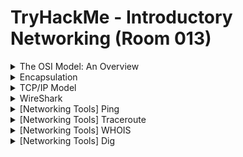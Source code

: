 #  TryHackMe - Introductory Networking (Room 013)

<details><summary>The OSI Model: An Overview</summary>
<p>

![](/Introductory%20Networking/images/osi.png)

The OSI (Open Systems Interconnection) model is a standardized model which is used to demonstrate the theory behind networking

In practice, it is the more compact TCP/IP model that real-world networking is based off but the OSI model is easier to get an initial understanding from

The OSI model consists of seven layers:

* Application
* Presentation
* Session
* Transport
* Network
* Data Link
* Physical

## Layer 7 - Application

The application layer essentially provides networking options to programs running on a PC. It works almost exclusively with applications, providing an interface for them to use in order to transmit data. When data is given to the application layer, it is passed down into the presentation layer

## Layer 6 - Presentation

The presentation layer receives data from the application layer. This data tends to be in a format that the application understands but not necessarily in a standardized format that could be understood by the application layer in the __receiving computer__

The presentation layer translates the data into a standardized format, as well as handles __encryption, compression__ or other __transformations__ to the data. With this complete, the data is passed down to the session layer

## Layer 5 - Session

When the session layer receives the correctly formatted data from the presentation layer, it looks to see if it can set up a connection with the other computer across the network. If it cannot, it sends back an error and the process goes no further. If a session can be established, then it is the job of the session layer to maintain it, as well as co-operate with the session layer of the remote computer in order to synchronize communications

The session layer is particularly important as the session that it creates is unique to the communication in question. This is what allows you to make multiple requests to different endpoints simultaenously without all the data getting mixed up

When the session layer has successfully logged a connection between the host and remote comptuer, the data is passed down to the transport layer

## Layer 4 - Transport

The transport layer servers numerous important functions. Its first purpose is to choose the protocol over which the data is to be transmitted. The two most common protocols in the transport layer are TCP and UDP

With TCP, the transmission is connection-based which means that a connection between the computers is established and maintained for the duration of the request. This allows for a reliable transmission, as the connection can be used to ensure that the packets ALL get to the right place. A TCP connection allows the two computers to remain in constant communication to ensure that the data is sent at an acceptable speed, and that any lost data is re-sent

With UDP, the opposite is true. Packets of data are eseentially thrown at the receiving computer - if it cannot keep up then that's its problem

This means that TCP would usually be chosen for situations where accuracy is favoured over speed (file transfers, loading a webpage, etc...) and UDP would be used in situations where speed is more important (video streaming)

With a protocol selected, the transport layer then divides the transmission up into bite-sized pieces - over TCP they are called __segments__ and over UDP they are called __datagrams__ - which makes it easire to transmit the message successfully


## Layer 3 - Network

The network layer is responsible for locating the destination of your request. For example, the Internet is a huge network; when you want to request information from a webpage, it is the network layer that takes the IP address for the page and figures out the best route to take.

At this stage, we are working with what is referred to as __Logical Addressing__  which are still software controlled. Logical addresses are used to provide order to networks, categorizing them and allowing us to properly sort them

The most common form of logical addressing is the IPv4 format - 192.168.1.1 for example

## Layer 2 - Data Link

The data link layer focuses on the __physical addressing__ of the transmission. It receives a packet from the network layer and adds in the physical MAC address of the receiving endpoint. Inside every network enabled computer is a Network Interface Card (NIC) which comes with a unique MAC (Media Access Control) address to identify it

MAC addresses are set by the manufacturer and literally burnt into the card - they cannot be changed but can be __spoofed__. When information is sent across a network, it is the physical address that is used to identify where exactly to send the information

Additionally, it is the job of the data link layer to present the data in a format suitable for transmission

The data link layer also servers an important function when it receives data, as it checks the received information to make sure that it has not been corrupted during transmission, which would well happen when the data is transmitted by layer 1

## Layer 1

The physical layer is right down to the hardware. This is where the electrical pulses that make up data transfer over a network are sent and received. It is the job of the physical layer to convert the binary data of the transmission into signals and transmit them across the network, as well as receiving incoming signals and converting them back into binary data

</p>
</details>

<details><summary>Encapsulation</summary>
<p>

![](/Introductory%20Networking/images/internet.png)

As the data is passed down each layer of the model, more information containing details specific to the layer in question is added on to the start of the transmission

The header added by the Network layer would include things like the source and destination IP addresses, and the header added by the Transport layer would include (amongst other things) information specific to the protocol being used

The data link layer also adds a piece on at the end of the transmission, which is used to verify that the data has not been corrupted on transmission - also has the added bonus of increased security, as the data cannot be intercepted and tampered with without breaking the trailer

The whole process is referred to as __encapsulation__ - the process by which data can be sent from one computer to another

![](/Introductory%20Networking/images/encap.png)

Notice that the encapsulated data is given a different name at different steps of the process. In layers 7, 6 and 5, the data is simply referred to as __data__

In the transport layer, the encapsulated data is referred to as a __segment__ or a __datagram__ depending on whether TCP or UDP has been selected.

At the network layer, the data is referred to as __packets__. When the packets get passed down to the Data Link layer, it becomes a __frame__ and by the time it is transmitted across a network, the frame is broken down into __bits__

When the message is received by the second computer, it reverses the process - starting at the physical layer and working up until it reaches the application layer, by stripping off the added information as it goes - referred to as __de-encapsulation__

Computers all follow the same process of encapsulation to send data and de-encapsulation upon receiving it

The process of encapsulation and de-encapsulation are very important - they give us a standardised method for sending data. All transmissions will consistently follow the same methodology, allowing any network enabled device to send a request to any other reachable device

</p>
</details>

<details><summary>TCP/IP Model</summary>
<p>
	
![](/Introductory%20Networking/images/tcpip.png)

The TCP/IP model serves as the basis for real-world networking. It consists of only four layers - Application, Transport, Internet and Network Interface

The two models layers match up something like this

![](/Introductory%20Networking/images/match.png)

Process of encapsulation and de-encapsulation work in exactly the same way with TCP/IP model

TCP/IP takes it names from the two most important suite of protocols - __Transmission Control Protocol__ that controls the flow of data between two endpoints and the __Internet Protocol__ which controls how packets are addresses and sent

TCP is a __connection based__ protocol. Before sending any data via TCP, you must first form a stable connection between two computers. Process off orming this connection is called the __three-way handshake__

When you attempt to make a connection, your computer first sends a special request to the remote server indicating that it wants to initialize a connection. This request contains something called a __SYN__ bit which makes first contact in starting the connection process

The server responds with a packet containing the SYN bit as well as another acknowledgement bit called __ACK__

Finally, your computer will send a packet that contains the ACK bit by itself, confirming that the connection has been setup successfully

With the 3-way handshake completed, data can be reliably transmitted between the two computers. Any data that is lost or corrupted on tranmissions is re-sent, leading to a connection which appears to be lossless

To begin with there was no standardisation - different manufacturers followed their own methodologies, and consequently systems made by different manufacturers were completely incompatible when it came to networking

The TCP/IP model was introduced by the American DoD in 1982 to provide a standard

Later, the OSI model was also introduced by the International Organization for Standardisation (ISO); however, it is mainly used as a more comprehensive guide for learning
</p>
</details>

<details><summary>WireShark</summary>
<p>
	
![](/Introductory%20Networking/images/wireshark.png)

Wireshark is a tool used to capture and analyzed packets of data going across a network

When you first load the packet into WireShark, you are given a list of captured data in the top window. In the bottom two windows, you are shown the data contained in each captured packet of data

![](/Introductory%20Networking/images/pcap1.png)

Looking at the first packet, there are 5 pieces of information:

* Frame 1 - this shows details from the __physical__ layer of the OSI model (Network Interface layer of the TCP/IP model): the size of the packet received in terms of bytes
* Ethernet II - shows the details from the __Data Link__ layer of the OSI model (Network interface layer of the TCP/IP model): the transmission medium (in this case Ethernet), as well as the source and destination MAC addresses of the request
* Internet Protocol Version 4 - shows details from the __Network Layer__ of the OSI model (Internet Layer of the TCP/IP model): the source and destination IP addresses of the requests
* Transmission Control Protocol - shows details from the __Transport Layer__ of the OSI and TCP/IP models: in this case, it tells us that the protocol was TCP along with other things
* HyperText Transfer Protocol - shows details from the __Application Layer__ of the OSI and TCP/IP models: specifically, this is a HTTP GET request which requests a web page from a remote server

![](/Introductory%20Networking/images/wireshark2.png)

</p>
</details>

<details><summary>[Networking Tools] Ping</summary>
<p>
	
![](/Introductory%20Networking/images/ping.png)

The ping command is used when we want to test whether a connection to a remote resource is possible

Ping works by using the ICMP protocol, which is one of the slightly less well-known TCP/IP protocols. The ICMP protocol works on the __Network__ layer of the OSI model, and thus the Internet layer of the TCP/IP model. Ping can also be used to determine the IP address of the server hosting a website (eg. google.com)

One of the big advantages of ping is that it is ubiquitous to any network enabled device. All operating systems support it out of the box and even most embedded devices can use ping

</p>
</details>

<details><summary>[Networking Tools] Traceroute</summary>
<p>
	
![](/Introductory%20Networking/images/trace.png)

The internet is made up of many different servers and end-points, all networked up to each other. This means that in order to get to the content you actually want you first need to go through a bunch of other servers. Traceroute allows you to see each of these connections - it allows you to see every intermediate step between your computer and the resource you requested

By default, traceroute operates using the same ICMP protocol that ping utilizes - this can be altered with switches

![](/Introductory%20Networking/images/traceroute.png)

</p>
</details>

<details><summary>[Networking Tools] WHOIS</summary>
<p>
	
![](/Introductory%20Networking/images/dns.png)

Domains are leased out by companies called Domain Registrars. If you want a domain, you go and register with a registar, then lease the domain for a certain length of time

WHOIS allows you to query who a domain name is registered to. In Europe, personal details are redacted; however, elsewhere you can potentially get a great deal of information

There is a [web version](https://www.whois.com/whois/) available

![](/Introductory%20Networking/images/whois.png)

Some information you can gather from WHOIS can be:

* The domain name
* The company that registered the domain
* The last renewal & when it's next due
* Information about nameservers

</p>
</details>

<details><summary>[Networking Tools] Dig</summary>
<p>
	
![](/Introductory%20Networking/images/web.png)

At the basic level, DNS allows us to ask a special server to give us the IP address of the website we are trying to access

The computer first sends a request to a special DNS server. The server would then go looking for the IP address for Google and send it back to us. Our computer could then send the request to the IP of the Google server

When you first make a request to a website, the first thing that your computer does is check its local cache to see if it is already got an IP address stored for the website; if it does not have it, it goes to the next stage

Assuming the address has not been found, your computer will then send a request to what is known as a __recursive DNS server__. These will automatically be known to the router on your network. Many ISPs maintain their own recursive servers, but companies such as Google and OpenDNS also control recursive servers - this is how your comptuer knows where to send the request for information: details for a recursive DNS server are stored in your router. These servers will also maintain a cache of results for popular domains; however, if the website you have requested is NOT stored in the cache, the recursive server will pass the request on to a __root name server__

There are 13 root name DNS servers in the world. The root name servers essentially keep track of the DNS servers in the next level down, choosing an appropriate one to redirect your request to. These lower level servers are called __Top-Level Domain servers__

__Top-Level Domain (TLD)__ servers are split up into extensions (.com, .co.uk, .edu). As with root name servers, TLD servers keep track of the next level down: __Authoritative name servers__. When a TLD server receives your request for information, the server passes it down to an appropriate Authoritative name server

__Authoritative name servers__ are used to store DNS records for domains directly. In other words, every domain in the world will have its DNS records stored on an authoritative name server somewhere - they are the source of information. When your request reaches the authoritative name server for the domain you are querying, it will send the relevant information back to you, allowing your computer to connect to the IP address behind the domain you requested

When you visit a website, this all happens automatically but we can also do it manually with a tool called `dig`. Dig allows us to manually query recursive DNS servers of our choice for information about domains

`dig <domain> @<dns-server-ip>`

![](/Introductory%20Networking/images/dig.png)

In summary, this tells us that we sent it one query and successfully received one full answer - which as expected contains the IP for the domain name we queried

Another interesting piece of information that dig gives us is the TTL (Time To Live) of the queried DNS record. The TTL of the record tells your computer when to stop considering the record as being valid (when it should request the data again). The TTL can be found in the second column of the answer section

![](/Introductory%20Networking/images/ttl.png)

The TTL is measured in seconds, so the record in the example will expire in 1 minute and 31 seconds

</p>
</details>